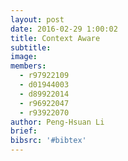 ```yaml
---
layout: post
date: 2016-02-29 1:00:02
title: Context Aware
subtitle:
image:
members:
  - r97922109
  - d01944003
  - d89922014
  - r96922047
  - r93922070
author: Peng-Hsuan Li
brief:
bibsrc: '#bibtex'
---
```

